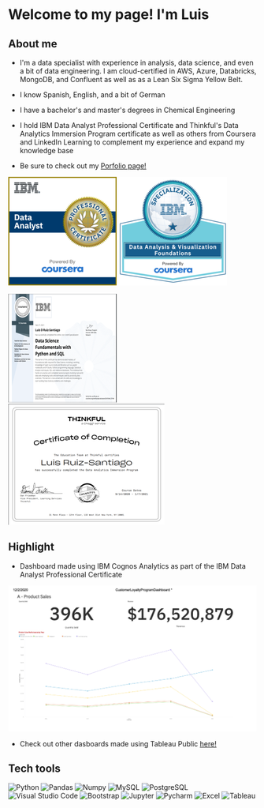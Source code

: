 # Welcome to my page! I'm Luis

## About me

- I'm a data specialist with experience in analysis, data science, and even a bit of data engineering. I am cloud-certified in AWS, Azure, Databricks, MongoDB, and Confluent as well as as a Lean Six Sigma Yellow Belt.

- I know Spanish, English, and a bit of German 

- I have a bachelor's and master's degrees in Chemical Engineering

- I hold IBM Data Analyst Professional Certificate and Thinkful's Data Analytics Immersion Program certificate as well as others from Coursera and LinkedIn Learning to complement my experience and expand my knowledge base

- Be sure to check out my [Porfolio page!](https://ldruizsan.github.io/Portfolio/)

![IMG](/img/Professional_Certificate_-_Data_Analyst.png)
![IMG](/img/Data_Analysis_and_Visualization_Foundations_Specialization.png)

![IMG](/img/ibm-ds.png)
![IMG](/img/thinkful_diploma.png)

## Highlight

- Dashboard made using IBM Cognos Analytics as part of the IBM Data Analyst Professional Certificate

![IMG](/img/cognos_dashboard.png)

- Check out other dasboards made using Tableau Public [here!](https://public.tableau.com/profile/luis.ruiz.santiago#!/)

## Tech tools

![Python](https://img.shields.io/badge/-Python-333333?style=flat&logo=python)
![Pandas](https://img.shields.io/badge/-Pandas-333333?style=flat&logo=Pandas&logoColor=007ACC)
![Numpy](https://img.shields.io/badge/-Numpy-333333?style=flat&logo=Numpy&logoColor=007ACC)
![MySQL](https://img.shields.io/badge/-MySQL-333333?style=flat&logo=mysql)
![PostgreSQL](https://img.shields.io/badge/-PostgreSQL-333333?style=flat&logo=PostgreSQL&logoColor=007ACC)
![Visual Studio Code](https://img.shields.io/badge/-Visual%20Studio%20Code-333333?style=flat&logo=visual-studio-code&logoColor=007ACC)
![Bootstrap](https://img.shields.io/badge/-Bootstrap-333333?style=flat&logo=Bootstrap&logoColor=007ACC)
![Jupyter](https://img.shields.io/badge/-Jupyter-333333?style=flat&logo=Jupyter&logoColor=007ACC)
![Pycharm](https://img.shields.io/badge/-Pycharm-333333?style=flat&logo=Pycharm&logoColor=007ACC)
![Excel](https://img.shields.io/badge/-Excel-333333?style=flat&logo=Microsoft-Excel&logoColor=007ACC)
![Tableau](https://img.shields.io/badge/-Tableau-333333?style=flat&logo=Tableau)
